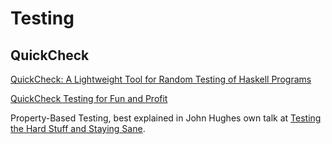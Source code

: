 # Testing

## QuickCheck

[QuickCheck: A Lightweight Tool for Random Testing of Haskell Programs](http://www.cs.tufts.edu/~nr/cs257/archive/john-hughes/quick.pdf)

[QuickCheck Testing for Fun and Profit](https://web.archive.org/web/20230912215719/http://people.inf.elte.hu/center/fulltext.pdf)

Property-Based Testing, best explained in John Hughes own talk at [Testing the Hard Stuff and Staying Sane](https://www.youtube.com/watch?v=zi0rHwfiX1Q&list=PLZdCLR02grLp__wRg5OTavVj4wefg69hM).
